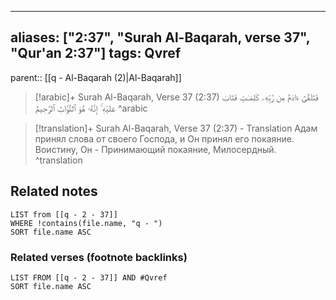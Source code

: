 
---
aliases: ["2:37", "Surah Al-Baqarah, verse 37", "Qur'an 2:37"]
tags: Qvref
---

parent:: [[q - Al-Baqarah (2)|Al-Baqarah]]

> [!arabic]+ Surah Al-Baqarah, Verse 37 (2:37)
> <span class="quran-arabic">فَتَلَقَّىٰٓ ءَادَمُ مِن رَّبِّهِۦ كَلِمَـٰتٍ فَتَابَ عَلَيْهِ ۚ إِنَّهُۥ هُوَ ٱلتَّوَّابُ ٱلرَّحِيمُ</span>
^arabic

> [!translation]+ Surah Al-Baqarah, Verse 37 (2:37) - Translation
> Адам принял слова от своего Господа, и Он принял его покаяние. Воистину, Он - Принимающий покаяние, Милосердный.
^translation



## Related notes
```dataview
LIST from [[q - 2 - 37]]
WHERE !contains(file.name, "q - ")
SORT file.name ASC
```

### Related verses (footnote backlinks)
```dataview
LIST FROM [[q - 2 - 37]] AND #Qvref
SORT file.name ASC
```

